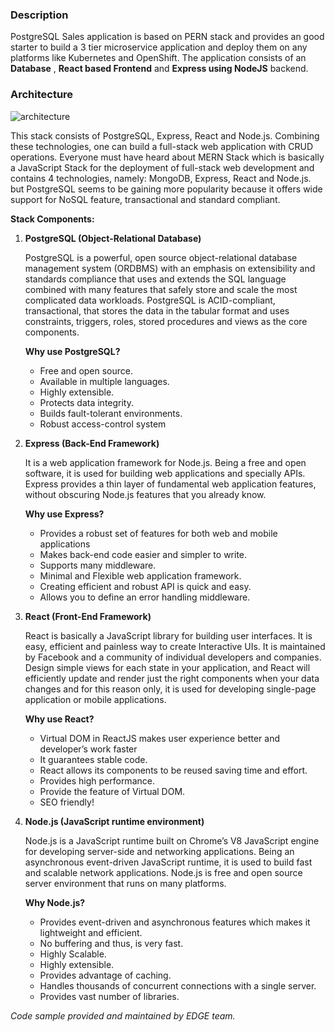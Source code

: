 ### Description

PostgreSQL Sales application is based on PERN stack and provides an good starter to build a 3 tier microservice application and deploy them on any platforms like Kubernetes and OpenShift. The application consists of an **Database** , **React based Frontend** and **Express using NodeJS** backend.

### Architecture

![architecture](_attachments/arch.png)


This stack consists of PostgreSQL, Express, React and Node.js. Combining these technologies, one can build a full-stack web application with CRUD operations. Everyone must have heard about MERN Stack which is basically a JavaScript Stack for the deployment of full-stack web development and contains 4 technologies, namely: MongoDB, Express, React and Node.js. but PostgreSQL seems to be gaining more popularity because it offers wide support for NoSQL feature, transactional and standard compliant.

**Stack Components:**

1. **PostgreSQL (Object-Relational Database)**

    PostgreSQL is a powerful, open source object-relational database management system (ORDBMS) with an emphasis on extensibility and standards compliance that uses and extends the SQL language combined with many features that safely store and scale the most complicated data workloads. PostgreSQL is ACID-compliant, transactional, that stores the data in the tabular format and uses constraints, triggers, roles, stored procedures and views as the core components.

    **Why use PostgreSQL?**

    - Free and open source.
    - Available in multiple languages.
    - Highly extensible.
    - Protects data integrity.
    - Builds fault-tolerant environments.
    - Robust access-control system

2. **Express (Back-End Framework)**

    It is a web application framework for Node.js. Being a free and open software, it is used for building web applications and specially APIs. Express provides a thin layer of fundamental web application features, without obscuring Node.js features that you already know.

    **Why use Express?**

    - Provides a robust set of features for both web and mobile applications
    - Makes back-end code easier and simpler to write.
    - Supports many middleware.
    - Minimal and Flexible web application framework.
    - Creating efficient and robust API is quick and easy.
    - Allows you to define an error handling middleware.

3. **React (Front-End Framework)**

    React is basically a JavaScript library for building user interfaces. It is easy, efficient and painless way to create Interactive UIs. It is maintained by Facebook and a community of individual developers and companies. Design simple views for each state in your application, and React will efficiently update and render just the right components when your data changes and for this reason only, it is used for developing single-page application or mobile applications.

    **Why use React?**

    - Virtual DOM in ReactJS makes user experience better and developer’s work faster
    - It guarantees stable code.
    - React allows its components to be reused saving time and effort.
    - Provides high performance.
    - Provide the feature of Virtual DOM.
    - SEO friendly!

4. **Node.js (JavaScript runtime environment)**

    Node.js is a JavaScript runtime built on Chrome’s V8 JavaScript engine for developing server-side and networking applications. Being an asynchronous event-driven JavaScript runtime, it is used to build fast and scalable network applications. Node.js is free and open source server environment that runs on many platforms.

    **Why Node.js?**

    - Provides event-driven and asynchronous features which makes it lightweight and efficient.
    - No buffering and thus, is very fast.
    - Highly Scalable.
    - Highly extensible.
    - Provides advantage of caching.
    - Handles thousands of concurrent connections with a single server.
    - Provides vast number of libraries.


*Code sample provided and maintained by EDGE team.*